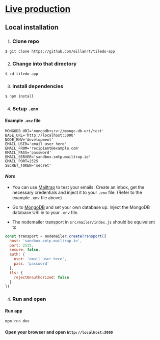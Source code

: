 # [Live production](https://tile-do.netlify.app)

## Local installation
1. ### Clone repo
```
$ git clone https://github.com/eillanrt/tiledo-app
```

2. ### Change into that directory
```
$ cd tiledo-app
```

3. ### install dependencies
```
$ npm install
```

4. ### Setup `.env`
#### Example `.env` file
```
MONGODB_URI='mongodb+srv://mongo-db-uri/test'
BASE_URL='http://localhost:3000'
NODE_ENV='development'
EMAIL_USER='email user here'
EMAIL_FROM='recipient@example.com'
EMAIL_PASS='password'
EMAIL_SERVER='sandbox.smtp.mailtrap.io'
EMAIL_PORT=2525
SECRET_TOKEN='secret'
```

#### *Note*
- You can use [Mailtrap](https://mailtrap.io) to test your emails. Create an inbox, get the necessary credentials and inject it to your `.env` file. (Refer to the example `.env` file above)

- Go to [MongoDB](https://mongodb.com) and set your own database up. Inject the MongoDB database URI in to your `.env` file.

- The nodemailer transport in `src/mailer/index.js` should be equivalent to
```js
const transport = nodemailer.createTransport({
  host: 'sandbox.smtp.mailtrap.io',
  port: 2525,
  secure: false,
  auth: {
    user: 'email user here',
    pass: 'password'
  },
  tls: {
    rejectUnauthorized: false
  }
})
```

4. ### Run and open
#### Run app
```
npm run dev
```
#### Open your browser and open `http://localhost:3000`
